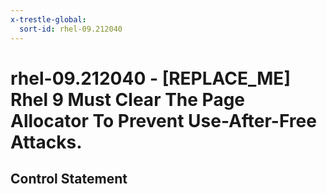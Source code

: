 ```yaml
---
x-trestle-global:
  sort-id: rhel-09.212040
---
```


# rhel-09.212040 - \[REPLACE_ME\] Rhel 9 Must Clear The Page Allocator To Prevent Use-After-Free Attacks.

## Control Statement
